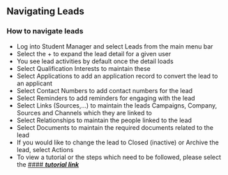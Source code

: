 ## **Navigating Leads**

### **How to navigate leads**
- Log into Student Manager and select Leads from the main menu bar
- Select the + to expand the lead detail for a given user
- You see lead activities by default once the detail loads
- Select Qualification Interests to maintain these
- Select Applications to add an application record to convert the lead to an applicant
- Select Contact Numbers to add contact numbers for the lead
- Select Reminders to add reminders for engaging with the lead
- Select Links (Sources,...) to maintain the leads Campaigns, Company, Sources and Channels which they are linked to
- Select Relationships to maintain the people linked to the lead
- Select Documents to maintain the required documents related to the lead
- If you would like to change the lead to Closed (inactive) or Archive the lead, select Actions
- To view a tutorial or the steps which need to be followed, please select the [#### **_tutorial link_**](https://www.iorad.com/player/116515/Navigating-Leads)